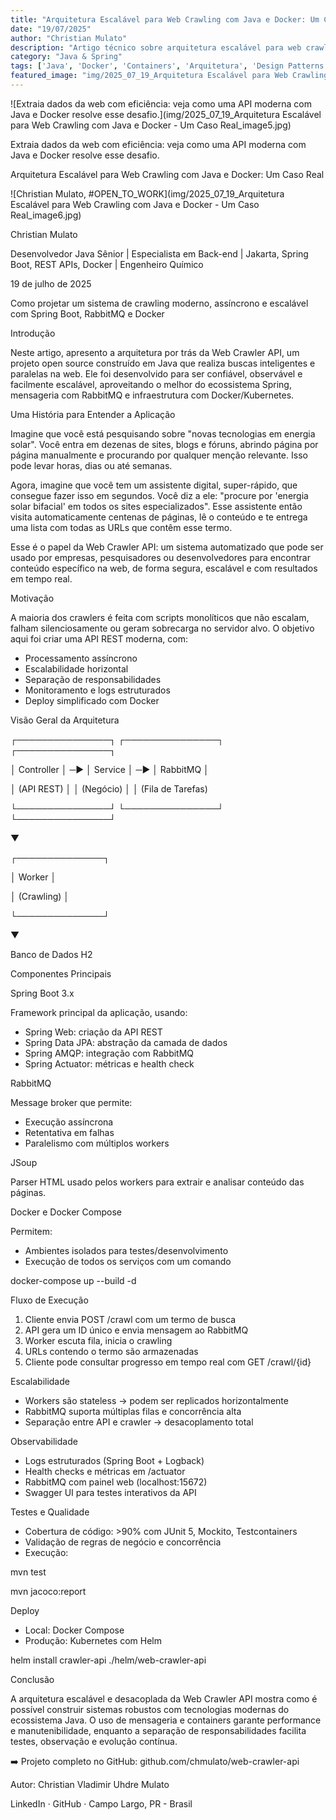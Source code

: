 ```yaml
---
title: "Arquitetura Escalável para Web Crawling com Java e Docker: Um Caso Real"
date: "19/07/2025"
author: "Christian Mulato"
description: "Artigo técnico sobre arquitetura escalável para web crawling com java e docker: um caso real"
category: "Java & Spring"
tags: ['Java', 'Docker', 'Containers', 'Arquitetura', 'Design Patterns']
featured_image: "img/2025_07_19_Arquitetura Escalável para Web Crawling com Java e Docker - Um Caso Real_featured.jpg"
---
```


![Extraia dados da web com eficiência: veja como uma API moderna com Java e Docker resolve esse desafio.](img/2025_07_19_Arquitetura Escalável para Web Crawling com Java e Docker - Um Caso Real_image5.jpg)

Extraia dados da web com eficiência: veja como uma API moderna com Java e Docker resolve esse desafio.

Arquitetura Escalável para Web Crawling com Java e Docker: Um Caso Real

![Christian Mulato, #OPEN_TO_WORK](img/2025_07_19_Arquitetura Escalável para Web Crawling com Java e Docker - Um Caso Real_image6.jpg)

Christian Mulato

Desenvolvedor Java Sênior | Especialista em Back-end | Jakarta, Spring Boot, REST APIs, Docker | Engenheiro Químico

19 de julho de 2025

Como projetar um sistema de crawling moderno, assíncrono e escalável com Spring Boot, RabbitMQ e Docker

Introdução

Neste artigo, apresento a arquitetura por trás da Web Crawler API, um projeto open source construído em Java que realiza buscas inteligentes e paralelas na web. Ele foi desenvolvido para ser confiável, observável e facilmente escalável, aproveitando o melhor do ecossistema Spring, mensageria com RabbitMQ e infraestrutura com Docker/Kubernetes.

Uma História para Entender a Aplicação

Imagine que você está pesquisando sobre "novas tecnologias em energia solar". Você entra em dezenas de sites, blogs e fóruns, abrindo página por página manualmente e procurando por qualquer menção relevante. Isso pode levar horas, dias ou até semanas.

Agora, imagine que você tem um assistente digital, super-rápido, que consegue fazer isso em segundos. Você diz a ele: "procure por 'energia solar bifacial' em todos os sites especializados". Esse assistente então visita automaticamente centenas de páginas, lê o conteúdo e te entrega uma lista com todas as URLs que contêm esse termo.

Esse é o papel da Web Crawler API: um sistema automatizado que pode ser usado por empresas, pesquisadores ou desenvolvedores para encontrar conteúdo específico na web, de forma segura, escalável e com resultados em tempo real.

Motivação

A maioria dos crawlers é feita com scripts monolíticos que não escalam, falham silenciosamente ou geram sobrecarga no servidor alvo. O objetivo aqui foi criar uma API REST moderna, com:

- Processamento assíncrono
- Escalabilidade horizontal
- Separação de responsabilidades
- Monitoramento e logs estruturados
- Deploy simplificado com Docker

Visão Geral da Arquitetura

┌───────────────┐     ┌───────────────┐     ┌───────────────┐

│   Controller  │ ─▶ │   Service     │ ─▶  │   RabbitMQ    │

│ (API REST)    │     │ (Negócio)     │     │ (Fila de Tarefas)

└───────────────┘     └───────────────┘     └───────────────┘

▼

┌──────────────┐

│    Worker    │

│ (Crawling)   │

└──────────────┘

▼

Banco de Dados H2

Componentes Principais

Spring Boot 3.x

Framework principal da aplicação, usando:

- Spring Web: criação da API REST
- Spring Data JPA: abstração da camada de dados
- Spring AMQP: integração com RabbitMQ
- Spring Actuator: métricas e health check

RabbitMQ

Message broker que permite:

- Execução assíncrona
- Retentativa em falhas
- Paralelismo com múltiplos workers

JSoup

Parser HTML usado pelos workers para extrair e analisar conteúdo das páginas.

Docker e Docker Compose

Permitem:

- Ambientes isolados para testes/desenvolvimento
- Execução de todos os serviços com um comando

docker-compose up --build -d

Fluxo de Execução

1. Cliente envia POST /crawl com um termo de busca
1. API gera um ID único e envia mensagem ao RabbitMQ
1. Worker escuta fila, inicia o crawling
1. URLs contendo o termo são armazenadas
1. Cliente pode consultar progresso em tempo real com GET /crawl/{id}

Escalabilidade

- Workers são stateless → podem ser replicados horizontalmente
- RabbitMQ suporta múltiplas filas e concorrência alta
- Separação entre API e crawler → desacoplamento total

Observabilidade

- Logs estruturados (Spring Boot + Logback)
- Health checks e métricas em /actuator
- RabbitMQ com painel web (localhost:15672)
- Swagger UI para testes interativos da API

Testes e Qualidade

- Cobertura de código: >90% com JUnit 5, Mockito, Testcontainers
- Validação de regras de negócio e concorrência
- Execução:

mvn test

mvn jacoco:report

Deploy

- Local: Docker Compose
- Produção: Kubernetes com Helm

helm install crawler-api ./helm/web-crawler-api

Conclusão

A arquitetura escalável e desacoplada da Web Crawler API mostra como é possível construir sistemas robustos com tecnologias modernas do ecossistema Java. O uso de mensageria e containers garante performance e manutenibilidade, enquanto a separação de responsabilidades facilita testes, observação e evolução contínua.

➡️ Projeto completo no GitHub: github.com/chmulato/web-crawler-api

Autor: Christian Vladimir Uhdre Mulato

LinkedIn · GitHub · Campo Largo, PR - Brasil

